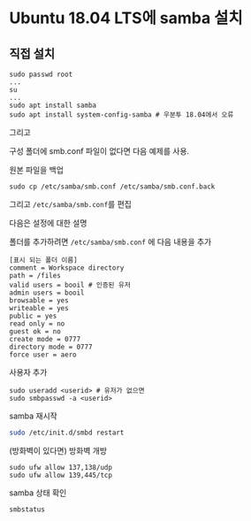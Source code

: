 # Ubuntu 18.04 LTS에 samba 설치

## 직접 설치

```
sudo passwd root
...
su
...
sudo apt install samba
sudo apt install system-config-samba # 우분투 18.04에서 오류
```

그리고

구성 폴더에 smb.conf 파일이 없다면 다음 예제를 사용.

원본 파일을 백업

```
sudo cp /etc/samba/smb.conf /etc/samba/smb.conf.back
```

그리고 `/etc/samba/smb.conf`를 편집

다음은 설정에 대한 설명

폴더를 추가하려면 `/etc/samba/smb.conf` 에 다음 내용을 추가

```
[표시 되는 폴더 이름]
comment = Workspace directory
path = /files
valid users = booil # 인증된 유저
admin users = booil
browsable = yes
writeable = yes
public = yes
read only = no
guest ok = no
create mode = 0777
directory mode = 0777
force user = aero
```

사용자 추가

```
sudo useradd <userid> # 유저가 없으면
sudo smbpasswd -a <userid>
```

samba 재시작

```sh
sudo /etc/init.d/smbd restart
```

(방화벽이 있다면) 방화벽 개방

```
sudo ufw allow 137,138/udp
sudo ufw allow 139,445/tcp
```

samba 상태 확인

```
smbstatus
```

